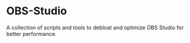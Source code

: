 # OBS-Studio
A collection of scripts and tools to debloat and optimize OBS Studio for better performance.
